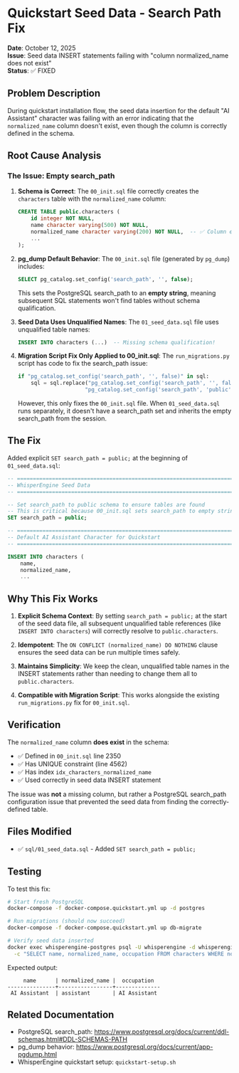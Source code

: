 # Quickstart Seed Data - Search Path Fix

**Date**: October 12, 2025  
**Issue**: Seed data INSERT statements failing with "column normalized_name does not exist"  
**Status**: ✅ FIXED

## Problem Description

During quickstart installation flow, the seed data insertion for the default "AI Assistant" character was failing with an error indicating that the `normalized_name` column doesn't exist, even though the column is correctly defined in the schema.

## Root Cause Analysis

### The Issue: Empty search_path

1. **Schema is Correct**: The `00_init.sql` file correctly creates the `characters` table with the `normalized_name` column:
   ```sql
   CREATE TABLE public.characters (
       id integer NOT NULL,
       name character varying(500) NOT NULL,
       normalized_name character varying(200) NOT NULL,  -- ✅ Column exists!
       ...
   );
   ```

2. **pg_dump Default Behavior**: The `00_init.sql` file (generated by `pg_dump`) includes:
   ```sql
   SELECT pg_catalog.set_config('search_path', '', false);
   ```
   This sets the PostgreSQL search_path to an **empty string**, meaning subsequent SQL statements won't find tables without schema qualification.

3. **Seed Data Uses Unqualified Names**: The `01_seed_data.sql` file uses unqualified table names:
   ```sql
   INSERT INTO characters (...)  -- Missing schema qualification!
   ```

4. **Migration Script Fix Only Applied to 00_init.sql**: The `run_migrations.py` script has code to fix the search_path issue:
   ```python
   if "pg_catalog.set_config('search_path', '', false)" in sql:
       sql = sql.replace("pg_catalog.set_config('search_path', '', false)", 
                        "pg_catalog.set_config('search_path', 'public', false)")
   ```
   However, this only fixes the `00_init.sql` file. When `01_seed_data.sql` runs separately, it doesn't have a search_path set and inherits the empty search_path from the session.

## The Fix

Added explicit `SET search_path = public;` at the beginning of `01_seed_data.sql`:

```sql
-- ============================================================================
-- WhisperEngine Seed Data
-- ============================================================================

-- Set search_path to public schema to ensure tables are found
-- This is critical because 00_init.sql sets search_path to empty string
SET search_path = public;

-- ============================================================================
-- Default AI Assistant Character for Quickstart
-- ============================================================================

INSERT INTO characters (
    name, 
    normalized_name,
    ...
```

## Why This Fix Works

1. **Explicit Schema Context**: By setting `search_path = public;` at the start of the seed data file, all subsequent unqualified table references (like `INSERT INTO characters`) will correctly resolve to `public.characters`.

2. **Idempotent**: The `ON CONFLICT (normalized_name) DO NOTHING` clause ensures the seed data can be run multiple times safely.

3. **Maintains Simplicity**: We keep the clean, unqualified table names in the INSERT statements rather than needing to change them all to `public.characters`.

4. **Compatible with Migration Script**: This works alongside the existing `run_migrations.py` fix for `00_init.sql`.

## Verification

The `normalized_name` column **does exist** in the schema:
- ✅ Defined in `00_init.sql` line 2350
- ✅ Has UNIQUE constraint (line 4562)
- ✅ Has index `idx_characters_normalized_name`
- ✅ Used correctly in seed data INSERT statement

The issue was **not** a missing column, but rather a PostgreSQL search_path configuration issue that prevented the seed data from finding the correctly-defined table.

## Files Modified

- ✅ `sql/01_seed_data.sql` - Added `SET search_path = public;`

## Testing

To test this fix:

```bash
# Start fresh PostgreSQL
docker-compose -f docker-compose.quickstart.yml up -d postgres

# Run migrations (should now succeed)
docker-compose -f docker-compose.quickstart.yml up db-migrate

# Verify seed data inserted
docker exec whisperengine-postgres psql -U whisperengine -d whisperengine \
  -c "SELECT name, normalized_name, occupation FROM characters WHERE normalized_name = 'assistant';"
```

Expected output:
```
     name      | normalized_name |  occupation  
---------------+-----------------+--------------
 AI Assistant  | assistant       | AI Assistant
```

## Related Documentation

- PostgreSQL search_path: https://www.postgresql.org/docs/current/ddl-schemas.html#DDL-SCHEMAS-PATH
- pg_dump behavior: https://www.postgresql.org/docs/current/app-pgdump.html
- WhisperEngine quickstart setup: `quickstart-setup.sh`
